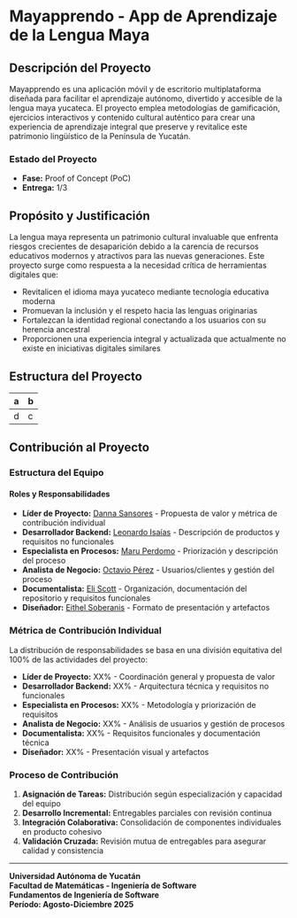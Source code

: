 # Mayapprendo - App de Aprendizaje de la Lengua Maya

## Descripción del Proyecto

Mayapprendo es una aplicación móvil y de escritorio multiplataforma diseñada para facilitar el aprendizaje autónomo, divertido y accesible de la lengua maya yucateca. El proyecto emplea metodologías de gamificación, ejercicios interactivos y contenido cultural auténtico para crear una experiencia de aprendizaje integral que preserve y revitalice este patrimonio lingüístico de la Península de Yucatán.

### Estado del Proyecto
- **Fase:** Proof of Concept (PoC)
- **Entrega:** 1/3

## Propósito y Justificación

La lengua maya representa un patrimonio cultural invaluable que enfrenta riesgos crecientes de desaparición debido a la carencia de recursos educativos modernos y atractivos para las nuevas generaciones. Este proyecto surge como respuesta a la necesidad crítica de herramientas digitales que:

- Revitalicen el idioma maya yucateco mediante tecnología educativa moderna
- Promuevan la inclusión y el respeto hacia las lenguas originarias
- Fortalezcan la identidad regional conectando a los usuarios con su herencia ancestral
- Proporcionen una experiencia integral y actualizada que actualmente no existe en iniciativas digitales similares

## Estructura del Proyecto

| a |  b  |
|---|-----|
| d |  c  |

## Contribución al Proyecto

### Estructura del Equipo

#### Roles y Responsabilidades
- **Líder de Proyecto:** [Danna Sansores](https://github.com/dannasansores) - Propuesta de valor y métrica de contribución individual
- **Desarrollador Backend:** [Leonardo Isaías](https://github.com/manriqueespinosaleonardo) - Descripción de productos y requisitos no funcionales  
- **Especialista en Procesos:** [Maru Perdomo](https://github.com/marunui) - Priorización y descripción del proceso
- **Analista de Negocio:** [Octavio Pérez](https://github.com/octavpg) - Usuarios/clientes y gestión del proceso
- **Documentalista:** [Eli Scott](https://github.com/melismau) - Organización, documentación del repositorio y requisitos funcionales
- **Diseñador:** [Eithel Soberanis](https://github.com/eithelsoberanis-coder) - Formato de presentación y artefactos

### Métrica de Contribución Individual
La distribución de responsabilidades se basa en una división equitativa del 100% de las actividades del proyecto:

- **Líder de Proyecto:** XX% - Coordinación general y propuesta de valor
- **Desarrollador Backend:** XX% - Arquitectura técnica y requisitos no funcionales
- **Especialista en Procesos:** XX% - Metodología y priorización de requisitos
- **Analista de Negocio:** XX% - Análisis de usuarios y gestión de procesos
- **Documentalista:** XX% - Requisitos funcionales y documentación técnica
- **Diseñador:** XX% - Presentación visual y artefactos

### Proceso de Contribución
1. **Asignación de Tareas:** Distribución según especialización y capacidad del equipo
2. **Desarrollo Incremental:** Entregables parciales con revisión continua
3. **Integración Colaborativa:** Consolidación de componentes individuales en producto cohesivo
4. **Validación Cruzada:** Revisión mutua de entregables para asegurar calidad y consistencia

---

**Universidad Autónoma de Yucatán**  
**Facultad de Matemáticas - Ingeniería de Software**  
**Fundamentos de Ingeniería de Software**  
**Período: Agosto-Diciembre 2025**
